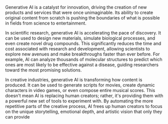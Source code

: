 Generative AI is a catalyst for innovation, driving the creation of new products and services that were once unimaginable. Its ability to create original content from scratch is pushing the boundaries of what is possible in fields from science to entertainment.

In scientific research, generative AI is accelerating the pace of discovery. It can be used to design new materials, simulate biological processes, and even create novel drug compounds. This significantly reduces the time and cost associated with research and development, allowing scientists to explore new avenues and make breakthroughs faster than ever before. For example, AI can analyze thousands of molecular structures to predict which ones are most likely to be effective against a disease, guiding researchers toward the most promising solutions.

In creative industries, generative AI is transforming how content is produced. It can be used to generate scripts for movies, create dynamic characters in video games, or even compose entire musical scores. This doesn't mean AI is replacing human creators; rather, it's providing them with a powerful new set of tools to experiment with. By automating the more repetitive parts of the creative process, AI frees up human creators to focus on the unique storytelling, emotional depth, and artistic vision that only they can provide